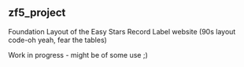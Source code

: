 ## zf5_project

Foundation Layout of the Easy Stars Record Label website
(90s layout code-oh yeah, fear the tables)

Work in progress - might be of some use ;)